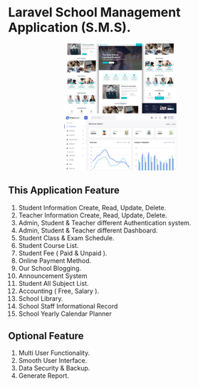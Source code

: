 # Laravel School Management Application (S.M.S).
<p align="center"><a href="https://www.facebook.com/khalidhasan.chowdhury.10/">
<img src="sms.jpg" width="50%" float="left" alt="Laravel Logo"></a>
<img src="image.png" width="50%" float="right" alt="Laravel Logo"></a>
</p>


## This Application Feature 

1. Student Information Create, Read, Update, Delete.
1. Teacher Information Create, Read, Update, Delete.
3. Admin, Student & Teacher different Authentication system.
4. Admin, Student & Teacher different Dashboard.
5. Student Class & Exam Schedule.
6. Student Course List.
7. Student Fee ( Paid & Unpaid ).
8. Online Payment Method.
9. Our School Blogging. 
10. Announcement System
11. Student All Subject List.
12. Accounting ( Free, Salary ).
13. School Library. 
14. School Staff Informational Record
15. School Yearly Calendar Planner

## Optional Feature
1. Multi User Functionality.
2. Smooth User Interface.
3. Data Security & Backup.
4. Generate Report.


